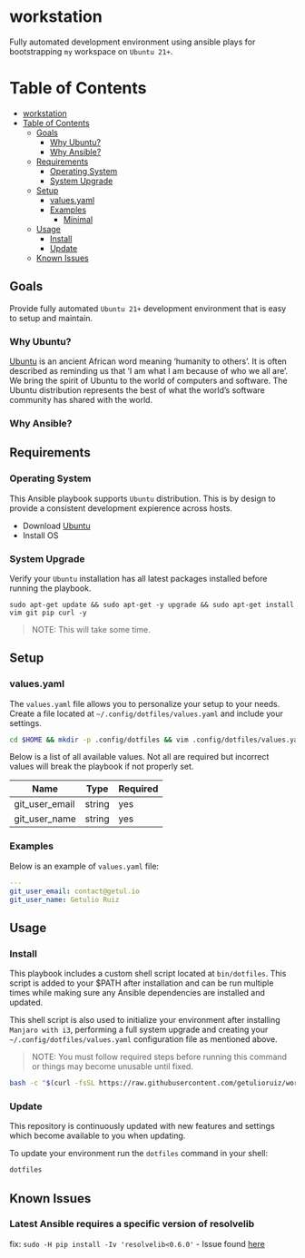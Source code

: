 # workstation

Fully automated development environment using ansible plays for bootstrapping `my` workspace on `Ubuntu 21+`.

# Table of Contents

- [workstation](#workstation)
- [Table of Contents](#table-of-contents)
  - [Goals](#goals)
    - [Why Ubuntu?](#why-ubuntu)
    - [Why Ansible?](#why-ansible)
  - [Requirements](#requirements)
    - [Operating System](#operating-system)
    - [System Upgrade](#system-upgrade)
  - [Setup](#setup)
    - [values.yaml](#valuesyaml)
    - [Examples](#examples)
      - [Minimal](#minimal)
  - [Usage](#usage)
    - [Install](#install)
    - [Update](#update)
  - [Known Issues](#known-issues)


## Goals

Provide fully automated `Ubuntu 21+` development environment that is easy to setup and maintain.


### Why Ubuntu?

[Ubuntu](https://ubuntu.com/about) is an ancient African word meaning ‘humanity to others’. It is often described as reminding us that ‘I am what I am because of who we all are’. We bring the spirit of Ubuntu to the world of computers and software. The Ubuntu distribution represents the best of what the world’s software community has shared with the world.

### Why Ansible?


## Requirements


### Operating System

This Ansible playbook supports `Ubuntu` distribution. This is by design to provide a consistent development expierence across hosts.

- Download [Ubuntu](https://ubuntu.com/download/desktop)
- Install OS


### System Upgrade

Verify your `Ubuntu` installation has all latest packages installed before running the playbook.

```
sudo apt-get update && sudo apt-get -y upgrade && sudo apt-get install vim git pip curl -y
```

> NOTE: This will take some time.


## Setup

### values.yaml

The `values.yaml` file allows you to personalize your setup to your needs. Create a file located at `~/.config/dotfiles/values.yaml` and include your settings.

```bash
cd $HOME && mkdir -p .config/dotfiles && vim .config/dotfiles/values.yaml
```

Below is a list of all available values. Not all are required but incorrect values will break the playbook if not properly set.

| Name                  | Type                                | Required |
| -------------------   | ----------------------------------- | -------- |
| git_user_email        | string                              | yes      |
| git_user_name         | string                              | yes      |


### Examples

Below is an example of `values.yaml` file:

```yaml
---
git_user_email: contact@getul.io
git_user_name: Getulio Ruiz
```

## Usage

### Install

This playbook includes a custom shell script located at `bin/dotfiles`. This script is added to your $PATH after installation and can be run multiple times while making sure any Ansible dependencies are installed and updated.

This shell script is also used to initialize your environment after installing `Manjaro with i3`, performing a full system upgrade and creating your `~/.config/dotfiles/values.yaml` configuration file as mentioned above.

> NOTE: You must follow required steps before running this command or things may become unusable until fixed.

```bash
bash -c "$(curl -fsSL https://raw.githubusercontent.com/getulioruiz/workstation/main/bin/dotfiles)"
```

### Update

This repository is continuously updated with new features and settings which become available to you when updating.

To update your environment run the `dotfiles` command in your shell:

```bash
dotfiles
```

## Known Issues

### Latest Ansible requires a specific version of resolvelib
fix: ```sudo -H pip install -Iv 'resolvelib<0.6.0'``` - Issue found [here](https://github.com/ansible-collections/community.digitalocean/issues/132#issuecomment-934355414)

